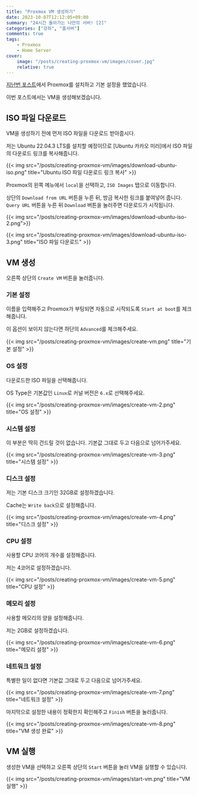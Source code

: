 ```yaml
---
title: "Proxmox VM 생성하기"
date: 2023-10-07T12:12:05+09:00
summary: "24시간 돌아가는 나만의 서버! [2]"
categories: ["강좌", "홈서버"]
comments: true
tags:
    - Proxmox
    - Home Server
cover:
    image: "/posts/creating-proxmox-vm/images/cover.jpg"
    relative: true
---
```


[지난번 포스트](https://blog.ny64.kr/posts/install-proxmox-on-home-server/)에서 Proxmox를 설치하고 기본 설정을 했었습니다.

이번 포스트에서는 VM을 생성해보겠습니다.

## ISO 파일 다운로드

VM을 생성하기 전에 먼저 ISO 파일을 다운로드 받아줍시다.

저는 Ubuntu 22.04.3 LTS를 설치할 예정이므로 [Ubuntu 카카오 미러]에서 ISO 파일의 다운로드 링크를 복사해줍니다.

{{< img src="/posts/creating-proxmox-vm/images/download-ubuntu-iso.png" title="Ubuntu ISO 파일 다운로드 링크 복사" >}}

Proxmox의 왼쪽 메뉴에서 `local`을 선택하고, `ISO Images` 탭으로 이동합니다.

상단의 `Download from URL` 버튼을 누른 뒤, 방금 복사한 링크를 붙여넣어 줍니다. `Query URL` 버튼을 누른 뒤 `Download` 버튼을 눌러주면 다운로드가 시작됩니다.

{{< img src="/posts/creating-proxmox-vm/images/download-ubuntu-iso-2.png">}}

{{< img src="/posts/creating-proxmox-vm/images/download-ubuntu-iso-3.png" title="ISO 파일 다운로드" >}}

## VM 생성

오른쪽 상단의 `Create VM` 버튼을 눌러줍니다.

### 기본 설정

이름을 입력해주고 Proxmox가 부팅되면 자동으로 시작되도록 `Start at boot`를 체크해줍니다.

이 옵션이 보이지 않는다면 하단의 `Advanced`를 체크해주세요.

{{< img src="/posts/creating-proxmox-vm/images/create-vm.png" title="기본 설정" >}}

### OS 설정

다운로드한 ISO 파일을 선택해줍니다.

OS Type은 기본값인 `Linux`로 커널 버전은 `6.x`로 선택해주세요.

{{< img src="/posts/creating-proxmox-vm/images/create-vm-2.png" title="OS 설정" >}}

### 시스템 설정

이 부분은 딱히 건드릴 것이 없습니다.
기본값 그대로 두고 다음으로 넘어가주세요.

{{< img src="/posts/creating-proxmox-vm/images/create-vm-3.png" title="시스템 설정" >}}

### 디스크 설정

저는 기본 디스크 크기인 32GB로 설정하겠습니다.

Cache는 `Write back`으로 설정해줍니다.

{{< img src="/posts/creating-proxmox-vm/images/create-vm-4.png" title="디스크 설정" >}}

### CPU 설정

사용할 CPU 코어의 개수를 설정해줍니다.

저는 4코어로 설정하겠습니다.

{{< img src="/posts/creating-proxmox-vm/images/create-vm-5.png" title="CPU 설정" >}}

### 메모리 설정

사용할 메모리의 양을 설정해줍니다.

저는 2GB로 설정하겠습니다.

{{< img src="/posts/creating-proxmox-vm/images/create-vm-6.png" title="메모리 설정" >}}

### 네트워크 설정

특별한 일이 없다면 기본값 그대로 두고 다음으로 넘어가주세요.

{{< img src="/posts/creating-proxmox-vm/images/create-vm-7.png" title="네트워크 설정" >}}

마지막으로 설정한 내용이 정확한지 확인해주고 `Finish` 버튼을 눌러줍니다.

{{< img src="/posts/creating-proxmox-vm/images/create-vm-8.png" title="VM 생성 완료" >}}

## VM 실행

생성한 VM을 선택하고 오른쪽 상단의 `Start` 버튼을 눌러 VM을 실행할 수 있습니다.

{{< img src="/posts/creating-proxmox-vm/images/start-vm.png" title="VM 실행" >}}
